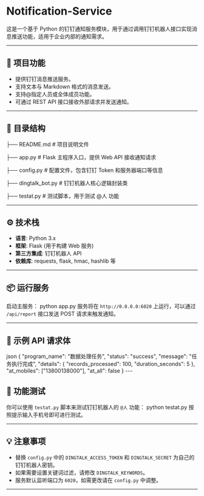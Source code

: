 # Notification-Service

这是一个基于 Python 的钉钉通知服务模块，用于通过调用钉钉机器人接口实现消息推送功能，适用于企业内部的通知需求。

---

## 📌 项目功能
- 提供钉钉消息推送服务。
- 支持文本与 Markdown 格式的消息发送。
- 支持@指定人员或全体成员功能。
- 可通过 REST API 接口接收外部请求并发送通知。

---

## 🧩 目录结构
├── README.md # 项目说明文件 

├── app.py # Flask 主程序入口，提供 Web API 接收通知请求 

├── config.py # 配置文件，包含钉钉 Token 和服务器端口等信息 

├── dingtalk_bot.py # 钉钉机器人核心逻辑封装类 

├── testat.py # 测试脚本，用于测试 @人 功能 

---

## ⚙️ 技术栈
- **语言**: Python 3.x
- **框架**: Flask (用于构建 Web 服务)
- **第三方集成**: 钉钉机器人 API
- **依赖库**: requests, flask, hmac, hashlib 等

---

## 📦 运行服务

启动主服务：
python app.py
服务将在 `http://0.0.0.0:6020` 上运行，可以通过 `/api/report` 接口发送 POST 请求来触发通知。

---

## 📝 示例 API 请求体
json { 
    "program_name": "数据处理任务", 
    "status": "success", 
    "message": "任务执行完成", 
    "details": { 
        "records_processed": 100, 
        "duration_seconds": 5 
        }, 
    "at_mobiles": ["13800138000"], 
    "at_all": false 
    }
    ---

## 🧪 功能测试

你可以使用 `testat.py` 脚本来测试钉钉机器人的 `@人` 功能：
python testat.py
按照提示输入手机号即可进行测试。

---

## 💡 注意事项
- 替换 `config.py` 中的 `DINGTALK_ACCESS_TOKEN` 和 `DINGTALK_SECRET` 为自己的钉钉机器人密钥。
- 如果需要设置关键词过滤，请修改 `DINGTALK_KEYWORDS`。
- 服务默认监听端口为 `6020`，如需更改请在 `config.py` 中调整。

---
